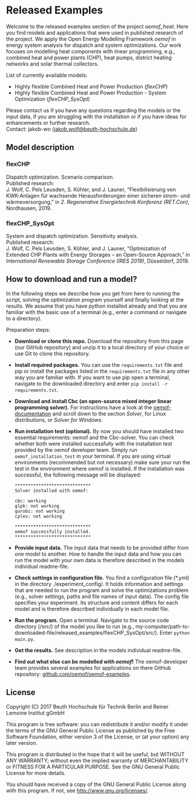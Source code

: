 # Released Examples

Welcome to the released examples section of the project *oemof_heat*. 
Here you find models and applications that were used in published research of 
the project.
We apply the Open Energy Modelling Framework *oemof* in 
energy system analysis for dispatch and system optimizations.
Our work focuses on modelling heat components with linear programming, 
e.g., combined heat and power plants (CHP), heat pumps, 
district heating networks and solar thermal collectors.

List of currently available models:
- Highly flexible Combined Heat and Power Production (*flexCHP*)
- Highly flexible Combined Heat and Power Production - System Optimization (*flexCHP_SysOpt*)

Please contact us if you have any questions regarding the models or 
the input data, if you are struggling with the installation or if you have 
ideas for enhancements or further research.  
Contact: jakob-wo (jakob.wolf@beuth-hochschule.de)

## Model description

### flexCHP
Dispatch optimization. Scenario comparison.  
Published research:  
J. Wolf, C. Pels Leusden, S. Köhler, and J. Launer, “Flexibilisierung
von KWK-Anlagen für wachsende Herausforderungen einer
sicheren strom- und wärmeversorgung,” in *2. Regenerative Energietechnik 
Konferenz (RET.Con)*, Nordhausen, 2019.

### flexCHP_SysOpt
System and dispatch optimization. Sensitivity analysis.  
Published research:  
J. Wolf, C. Pels Leusden, S. Köhler, and J. Launer, “Optimization of Extended 
CHP Plants with Energy Storages – an Open-Source Approach,” in *International 
Renewable Storage 
Conference (IRES 2019)*, Düsseldorf, 2019.

## How to download and run a model?
In the following steps we describe how you get from here to running the script,
 solving the optimization program yourself and finally looking at the results. 
We assume that you have python installed already and that you are familiar with 
the basic use of a terminal (e.g., enter a command or navigate to a directory).

Preparation steps:
* **Download or clone this repo.**
Download the repository from this page (our GitHub repository) and unzip it to 
a local directory of your choice or use Git to clone this repository.
* **Install required packages.** You can use the `requirements.txt` file and pip 
or install the packages listed in the `requirements.txt` file in any other way 
you are familiar with. If you want to use pip open a terminal, navigate to the 
downloaded directory and enter `pip install -r requirements.txt`.
* **Download and install Cbc (an open-source mixed integer linear programming solver).** 
For instructions have a look at the 
[oemof-documentation](https://oemof.readthedocs.io/en/stable/installation_and_setup.html) 
and scroll down to the section *Solver*, for Linux distributions, or
 *Solver for Windows*.
* **Run installation test (optional).** 
By now you should have installed two essential requirements: 
oemof and the Cbc-solver.
You can check whether both were installed successfully with 
the installation test provided by the oemof developer team. 
Simply run `oemof_installation_test` in your terminal.
If you are using virtual environments (recommended but not necessary) make 
sure your run the test in the environment where oemof is installed.
If the installation was successful, the following message will be displayed:


    `*****************************`   
    `Solver installed with oemof:`   
    
    `cbc: working`  
    `glpk: not working`  
    `gurobi: not working`  
    `cplex: not working`  
    
    `*****************************`  
    `oemof successfully installed.`  
    `*****************************`  
    
    
* **Provide input data.** 
The input data that needs to be provided differ from one model to another. 
How to handle the input data and how you can run the model with your 
own data is therefore described in the models individual readme-file.
* **Check settings in configuration file.** 
You find a configuration file (\*.yml) in the 
directory ./experiment_config/. 
It holds information and settings that are needed to run the program and 
solve the optimizations problem 
(e.g., solver settings, paths and file names of input data).
The config file specifies your experiment. 
Its structure and content differs for each model and is therefore described 
individually in each model file.
* **Run the program.**
 Open a terminal. 
 Navigate to the source code directory (/src/) of the model you like to run 
 (e.g., my-computer/path-to-downloaded-file/released_examples/flexCHP_SysOpt/src/). 
 Enter `python main.py`.
* **Get the results.**
See description in the models individual readme-file.
* **Find out what else can be modelled with *oemof*!**
The oemof-developer team provides several examples for applications on there 
GitHub repository: 
[github.com/oemof/oemof-examples](https://github.com/oemof/oemof-examples). 



## License

 Copyright (C) 2017 Beuth Hochschule für Technik Berlin and Reiner Lemoine Institut gGmbH
 
 This program is free software: you can redistribute it and/or modify it under the terms of the GNU General Public License as  published by the Free Software Foundation, either version 3 of the License, or (at your option) any later version.
 
 This program is distributed in the hope that it will be useful, but WITHOUT ANY WARRANTY; without even the implied warranty of  MERCHANTABILITY or FITNESS FOR A PARTICULAR PURPOSE. See the GNU General Public License for more details.
 
 You should have received a copy of the GNU General Public License along with this program. If not, see http://www.gnu.org/licenses/.
